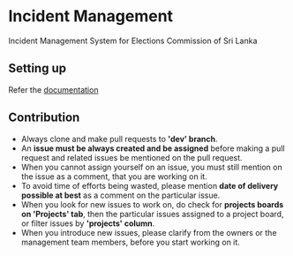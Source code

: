 # Incident Management

Incident Management System for Elections Commission of Sri Lanka

## Setting up

Refer the [documentation](https://eclk.github.io/IncidentManagement)

## Contribution

- Always clone and make pull requests to **'dev' branch**.
- An **issue must be always created and be assigned** before making a pull request and related issues be mentioned on the pull request.
- When you cannot assign yourself on an issue, you must still mention on the issue as a comment, that you are working on it. 
- To avoid time of efforts being wasted, please mention **date of delivery possible at best** as a comment on the particular issue.
- When you look for new issues to work on, do check for **projects boards on 'Projects' tab**, then the particular issues assigned to a project board, or filter issues by **'projects' column**.
- When you introduce new issues, please clarify from the owners or the management team members, before you start working on it.
